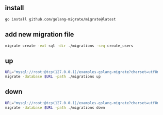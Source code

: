 ## install

```bash
go install github.com/golang-migrate/migrate@latest
```

## add new migration file

```bash
migrate create -ext sql -dir ./migrations -seq create_users
```

## up

```bash
URL="mysql://root:@tcp(127.0.0.1)/examples-golang-migrate?charset=utf8mb4&collation=utf8mb4_general_ci&parseTime=true"
migrate -database $URL -path ./migrations up
```

## down

```bash
URL="mysql://root:@tcp(127.0.0.1)/examples-golang-migrate?charset=utf8mb4&collation=utf8mb4_general_ci&parseTime=true"
migrate -database $URL -path ./migrations down
```
